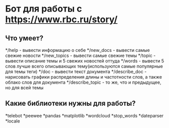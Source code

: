 Бот для работы c https://www.rbc.ru/story/
========================

Что умеет?
-------------------------
*/help - вывести информацию о себе
*/new_docs - вывести самые свежие новости
*/new_topics - вывести самые свежие темы
*/topic - вывести описание темы и 5 свежих новостей оттуда
*/words - вывести 5 слов лучше всего описывающих тему(используются самые популярные для темы теги)
*/doc - вывести текст документа
*/describe_doc - нарисовать графики распределения длины и частотности слов, а также облако слов для документа
*/describe_topic - то же, что и предыдущее, но для всей темы

Какие библиотеки нужны для работы?
-------------------------
*telebot
*peewee
*pandas
*matplotlib
*wordcloud
*stop_words
*dateparser
*locale
